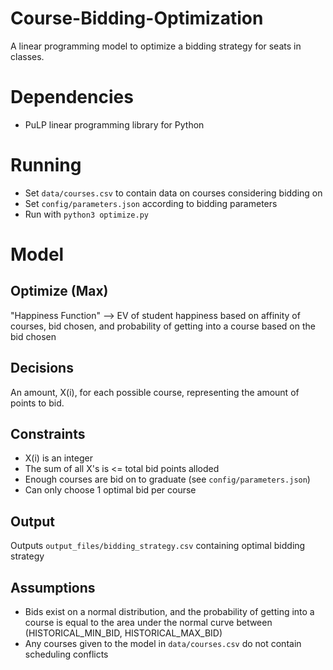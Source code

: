 # Course-Bidding-Optimization
A linear programming model to optimize a bidding strategy for seats in classes.

# Dependencies
- PuLP linear programming library for Python

# Running
- Set `data/courses.csv` to contain data on courses considering bidding on
- Set `config/parameters.json` according to bidding parameters
- Run with `python3 optimize.py`

# Model
## Optimize (Max)
"Happiness Function" --> EV of student happiness based on affinity of courses, bid chosen, and probability of getting into a course based on the bid chosen

## Decisions
An amount, X(i), for each possible course, representing the amount of points to bid. 

## Constraints
- X(i) is an integer
- The sum of all X's is <= total bid points alloded
- Enough courses are bid on to graduate (see `config/parameters.json`)
- Can only choose 1 optimal bid per course

## Output
Outputs `output_files/bidding_strategy.csv` containing optimal bidding strategy

## Assumptions
- Bids exist on a normal distribution, and the probability of getting into a course is equal to the area under the normal curve between (HISTORICAL_MIN_BID, HISTORICAL_MAX_BID)
- Any courses given to the model in `data/courses.csv` do not contain scheduling conflicts